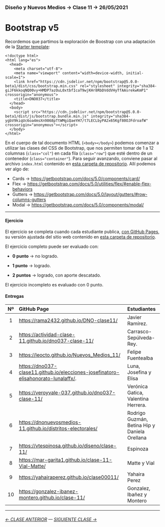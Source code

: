 ### Diseño y Nuevos Medios → Clase 11 → 26/05/2021

# Bootstrap v5

Recordemos que partimos la exploración de Boostrap con una adaptación de la [Starter template](https://getbootstrap.com/docs/5.0/getting-started/introduction/#starter-template): 

```
<!doctype html>
<html lang="es">
  <head>
    <meta charset="utf-8">
    <meta name="viewport" content="width=device-width, initial-scale=1">
    <link href="https://cdn.jsdelivr.net/npm/bootstrap@5.0.0-beta1/dist/css/bootstrap.min.css" rel="stylesheet" integrity="sha384-giJF6kkoqNQ00vy+HMDP7azOuL0xtbfIcaT9wjKHr8RbDVddVHyTfAAsrekwKmP1" crossorigin="anonymous">
    <title>DNO037</title>
  </head>
  <body>
    <script src="https://cdn.jsdelivr.net/npm/bootstrap@5.0.0-beta1/dist/js/bootstrap.bundle.min.js" integrity="sha384-ygbV9kiqUc6oa4msXn9868pTtWMgiQaeYH7/t7LECLbyPA2x65Kgf80OJFdroafW" crossorigin="anonymous"></script>
  </body>
</html>
```

En el cuerpo de tal documento HTML (`<body></body>`) podemos comenzar a utilizar las clases del CSS de Bootstrap, que nos permiten tomar de 1 a 12 columnas (`class="col"`) en cada fila (`class="row"`) que esté dentro de un contenedor (`class="container"`). Para seguir avanzando, conviene pasar al archivo `index.html` contenido en [esta carpeta de repositorio](https://profesorfaco.github.io/dno037-2021/clase-11/index.html). Allí podemos ver algo de:

- Cards → https://getbootstrap.com/docs/5.0/components/card/
- Flex → https://getbootstrap.com/docs/5.0/utilities/flex/#enable-flex-behaviors
- Gutters → https://getbootstrap.com/docs/5.0/layout/gutters/#row-columns-gutters
- Modal → https://getbootstrap.com/docs/5.0/components/modal/

- - - - - - - 

#### Ejercicio

El ejercicio se completa cuando cada estudiante publica, [con GitHub Pages](https://docs.github.com/es/free-pro-team@latest/github/working-with-github-pages/configuring-a-publishing-source-for-your-github-pages-site), su versión ajustada del sitio web contenido en [esta carpeta de repositorio](https://profesorfaco.github.io/dno037-2021/clase-11/).

El ejercicio completo puede ser evaluado con:

- **0 punto** → no logrado.

- **1 punto** → logrado.

- **2 puntos** → logrado, con aporte descatado.

El ejercicio incompleto es evaluado con 0 punto.

#### Entregas


| Nº   | GitHub Page                                         | Estudiantes                      | 
|:----:|:----------------------------------------------------|:---------------------------------|
| 1    | https://rama2432.github.io/DNO-clase11/                | Javier Ramírez.              |
| 2    | https://actividad-clase-11.github.io/dno037-clase-11/  | Carrasco-Sepúlveda-Rey.      |
| 3    | https://leocto.github.io/Nuevos_Medios_11/         | Felipe Fuentealba                |
| 4    | https://dno037-clase11.github.io/elecciones-josefinatoro-elisahonorato-lunalaffx/. | Luna, Josefina y Elisa |
| 5    | https://veroyvale-037.github.io/dno037-clase-11/            | Verónica Gatica, Valentina Herrera.           |
| 6    | https://dnonuevosmedios-11.github.io/distritos-electorales/ | Rodrigo Guzmán, Betina Hip y Daniela Orellana |   
| 7    | https://vtespinosa.github.io/diseno/clase-11/       | Espinoza                         |   
| 8    | https://mar-garita1.github.io/clase-11-Vial-Matte/  | Matte y Vial                     | 
| 9    | https://yahairaperez.github.io/clase00011/          | Yahaira Perez                    |  
| 10   | https://gonzalez-ibanez-montero.github.io/clase-11/ |  Gonzalez, Ibañez y Montero      |

- - - - - - - 

###### [← CLASE ANTERIOR](https://github.com/profesorfaco/dno037-2021/tree/main/clase-10) — [SIGUIENTE CLASE →](https://github.com/profesorfaco/dno037-2021/tree/main/clase-12)
